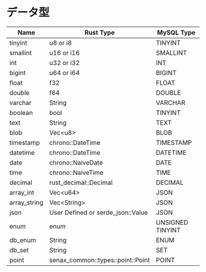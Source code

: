 # データ型

|Name|Rust Type|MySQL Type|
|---|---|---|
|tinyint|u8 or i8|TINYINT|
|smallint|u16 or i16|SMALLINT|
|int|u32 or i32|INT|
|bigint|u64 or i64|BIGINT|
|float|f32|FLOAT|
|double|f64|DOUBLE|
|varchar|String|VARCHAR|
|boolean|bool|TINYINT|
|text|String|TEXT|
|blob|Vec&lt;u8&gt;|BLOB|
|timestamp|chrono::DateTime|TIMESTAMP|
|datetime|chrono::DateTime|DATETIME|
|date|chrono::NaiveDate|DATE|
|time|chrono::NaiveTime|TIME|
|decimal|rust_decimal::Decimal|DECIMAL|
|array_int|Vec&lt;u64&gt;|JSON|
|array_string|Vec&lt;String&gt;|JSON|
|json|User Defined or serde_json::Value|JSON|
|enum|enum|UNSIGNED TINYINT|
|db_enum|String|ENUM|
|db_set|String|SET|
|point|senax_common::types::point::Point|POINT|
